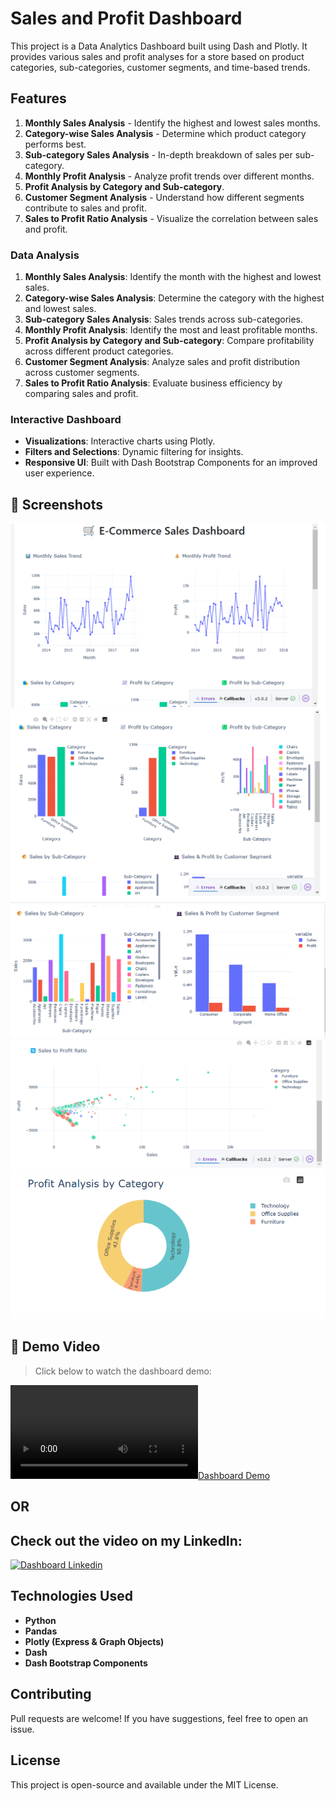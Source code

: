 # Sales and Profit Dashboard

This project is a Data Analytics Dashboard built using Dash and Plotly. It provides various sales and profit analyses for a store based on product categories, sub-categories, customer segments, and time-based trends.

## Features
1. **Monthly Sales Analysis** - Identify the highest and lowest sales months.
2. **Category-wise Sales Analysis** - Determine which product category performs best.
3. **Sub-category Sales Analysis** - In-depth breakdown of sales per sub-category.
4. **Monthly Profit Analysis** - Analyze profit trends over different months.
5. **Profit Analysis by Category and Sub-category**.
6. **Customer Segment Analysis** - Understand how different segments contribute to sales and profit.
7. **Sales to Profit Ratio Analysis** - Visualize the correlation between sales and profit.

### Data Analysis
1. **Monthly Sales Analysis**: Identify the month with the highest and lowest sales.
2. **Category-wise Sales Analysis**: Determine the category with the highest and lowest sales.
3. **Sub-category Sales Analysis**: Sales trends across sub-categories.
4. **Monthly Profit Analysis**: Identify the most and least profitable months.
5. **Profit Analysis by Category and Sub-category**: Compare profitability across different product categories.
6. **Customer Segment Analysis**: Analyze sales and profit distribution across customer segments.
7. **Sales to Profit Ratio Analysis**: Evaluate business efficiency by comparing sales and profit.

### Interactive Dashboard
- **Visualizations**: Interactive charts using Plotly.
- **Filters and Selections**: Dynamic filtering for insights.
- **Responsive UI**: Built with Dash Bootstrap Components for an improved user experience.

## 📸 Screenshots

![Dashboard Screenshot 1](https://github.com/Abhishek-Maheshwari-778/E_Commerce_Sales_Dashboard/raw/main/a1.png)
![Dashboard Screenshot 2](https://github.com/Abhishek-Maheshwari-778/E_Commerce_Sales_Dashboard/raw/main/a2.png)
![Dashboard Screenshot 3](https://github.com/Abhishek-Maheshwari-778/E_Commerce_Sales_Dashboard/raw/main/a3.png)
![Dashboard Screenshot 4](https://github.com/Abhishek-Maheshwari-778/E_Commerce_Sales_Dashboard/raw/main/a4.png)
![Dashboard Screenshot 5](https://github.com/Abhishek-Maheshwari-778/E_Commerce_Sales_Dashboard/raw/main/a5.png)

## 🎥 Demo Video  
> Click below to watch the dashboard demo:

[![Dashboard Demo](https://github.com/Abhishek-Maheshwari-778/E_Commerce_Sales_Dashboard/blob/main/Dashboard.mp4)](https://github.com/Abhishek-Maheshwari-778/E_Commerce_Sales_Dashboard/blob/main/Dashboard.mp4)

## OR  
## Check out the video on my LinkedIn:  
[![Dashboard Linkedin](https://www.linkedin.com/posts/abhishek-maheshwari-220a88338_dataanalytics-ecommerce-businessintelligence-activity-7313410374685351936-WbM3?utm_source=share&utm_medium=member_desktop&rcm=ACoAAFTgdzgBOPk4FBA4MCe4sA9Y3uUUBaXtquo)](https://www.linkedin.com/posts/abhishek-maheshwari-220a88338_dataanalytics-ecommerce-businessintelligence-activity-7313410374685351936-WbM3?utm_source=share&utm_medium=member_desktop&rcm=ACoAAFTgdzgBOPk4FBA4MCe4sA9Y3uUUBaXtquo)


## Technologies Used
- **Python**
- **Pandas**
- **Plotly (Express & Graph Objects)**
- **Dash**
- **Dash Bootstrap Components**


## Contributing
Pull requests are welcome! If you have suggestions, feel free to open an issue.

## License
This project is open-source and available under the MIT License.
